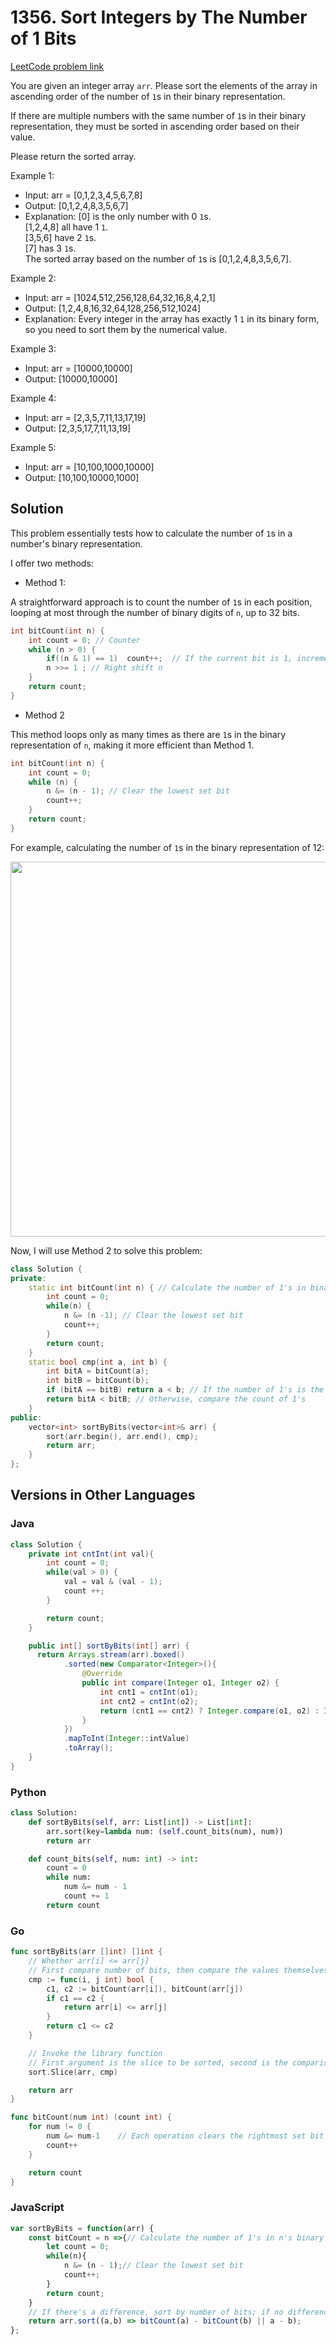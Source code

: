 # 1356. Sort Integers by The Number of 1 Bits

[LeetCode problem link](https://leetcode.com/problems/sort-integers-by-the-number-of-1-bits/)

You are given an integer array `arr`. Please sort the elements of the array in ascending order of the number of `1`s in their binary representation.

If there are multiple numbers with the same number of `1`s in their binary representation, they must be sorted in ascending order based on their value.

Please return the sorted array.

Example 1:
* Input: arr = [0,1,2,3,4,5,6,7,8]
* Output: [0,1,2,4,8,3,5,6,7]
* Explanation: [0] is the only number with 0 `1`s.  
[1,2,4,8] all have 1 `1`.  
[3,5,6] have 2 `1`s.  
[7] has 3 `1`s.  
The sorted array based on the number of `1`s is [0,1,2,4,8,3,5,6,7].

Example 2:
* Input: arr = [1024,512,256,128,64,32,16,8,4,2,1]
* Output: [1,2,4,8,16,32,64,128,256,512,1024]
* Explanation: Every integer in the array has exactly 1 `1` in its binary form, so you need to sort them by the numerical value.

Example 3:
* Input: arr = [10000,10000]
* Output: [10000,10000]

Example 4:
* Input: arr = [2,3,5,7,11,13,17,19]
* Output: [2,3,5,17,7,11,13,19]

Example 5:
* Input: arr = [10,100,1000,10000]
* Output: [10,100,10000,1000]

## Solution

This problem essentially tests how to calculate the number of `1`s in a number's binary representation.

I offer two methods:

* Method 1:

A straightforward approach is to count the number of `1`s in each position, looping at most through the number of binary digits of `n`, up to 32 bits.

```C++
int bitCount(int n) {
    int count = 0; // Counter
    while (n > 0) {
        if((n & 1) == 1)  count++;  // If the current bit is 1, increment count
        n >>= 1 ; // Right shift n
    }
    return count;
}
```

* Method 2

This method loops only as many times as there are `1`s in the binary representation of `n`, making it more efficient than Method 1.

```C++
int bitCount(int n) {
    int count = 0;
    while (n) {
        n &= (n - 1); // Clear the lowest set bit
        count++;
    }
    return count;
}
```

For example, calculating the number of `1`s in the binary representation of 12:

<img src='https://file1.kamacoder.com/i/algo/1356.根据数字二进制下1的数目排序.png' width=600> </img></div>

Now, I will use Method 2 to solve this problem:

```C++
class Solution {
private:
    static int bitCount(int n) { // Calculate the number of 1's in binary representation of n
        int count = 0;
        while(n) {
            n &= (n -1); // Clear the lowest set bit
            count++;
        }
        return count;
    }
    static bool cmp(int a, int b) {
        int bitA = bitCount(a);
        int bitB = bitCount(b);
        if (bitA == bitB) return a < b; // If the number of 1's is the same, compare numerical value
        return bitA < bitB; // Otherwise, compare the count of 1's
    }
public:
    vector<int> sortByBits(vector<int>& arr) {
        sort(arr.begin(), arr.end(), cmp);
        return arr;
    }
};
```

## Versions in Other Languages

### Java

```java
class Solution {
    private int cntInt(int val){
        int count = 0;
        while(val > 0) {
            val = val & (val - 1);
            count ++;
        }

        return count;
    }

    public int[] sortByBits(int[] arr) {
      return Arrays.stream(arr).boxed()
            .sorted(new Comparator<Integer>(){
                @Override
                public int compare(Integer o1, Integer o2) {
                    int cnt1 = cntInt(o1);
                    int cnt2 = cntInt(o2);
                    return (cnt1 == cnt2) ? Integer.compare(o1, o2) : Integer.compare(cnt1, cnt2);
                }
            })
            .mapToInt(Integer::intValue)
            .toArray();
    }
}
```

### Python

```python
class Solution:
    def sortByBits(self, arr: List[int]) -> List[int]:
        arr.sort(key=lambda num: (self.count_bits(num), num))
        return arr

    def count_bits(self, num: int) -> int:
        count = 0
        while num:
            num &= num - 1
            count += 1
        return count
```

### Go

```go
func sortByBits(arr []int) []int {
    // Whether arr[i] <= arr[j]
    // First compare number of bits, then compare the values themselves
    cmp := func(i, j int) bool {
        c1, c2 := bitCount(arr[i]), bitCount(arr[j])
        if c1 == c2 {
            return arr[i] <= arr[j]
        }
        return c1 <= c2
    }

    // Invoke the library function
    // First argument is the slice to be sorted, second is the comparison function
    sort.Slice(arr, cmp)

    return arr
}

func bitCount(num int) (count int) {
    for num != 0 {
        num &= num-1    // Each operation clears the rightmost set bit
        count++
    }

    return count
}
```

### JavaScript

```js
var sortByBits = function(arr) {
    const bitCount = n =>{// Calculate the number of 1's in n's binary representation
        let count = 0;
        while(n){
            n &= (n - 1);// Clear the lowest set bit
            count++;
        }
        return count;
    }
    // If there's a difference, sort by number of bits; if no difference, sort by original value
    return arr.sort((a,b) => bitCount(a) - bitCount(b) || a - b);
};
```